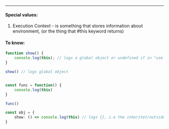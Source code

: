 ***
#### Special values:
1. Execution Context - is something that stores information about environment, (or the thing that #this keyword returns)

#### To know:
```ts
function show() {
    console.log(this); // logs a global object or undefined if in "use strict"
}

show() // logs global object 


const func = function() {
	console.log(this)
} 

func()

const obj = {
    show: () => console.log(this) // logs {}, i.e the inheritet/outside area context 
}
```